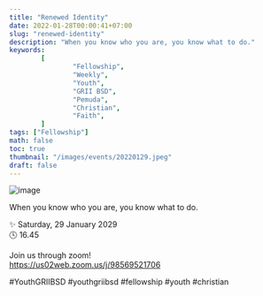```yaml
---
title: "Renewed Identity"
date: 2022-01-28T00:00:41+07:00
slug: "renewed-identity"
description: "When you know who you are, you know what to do."
keywords:
        [
                "Fellowship",
                "Weekly",
                "Youth",
                "GRII BSD",
                "Pemuda",
                "Christian",
                "Faith",
        ]
tags: ["Fellowship"]
math: false
toc: true
thumbnail: "/images/events/20220129.jpeg"
draft: false
---
```


![image](/images/events/20220129.jpeg)

When you know who you are, you know what to do.

✨ Saturday, 29 January 2029\
🕓 16.45

Join us through zoom!\
https://us02web.zoom.us/j/98569521706

#YouthGRIIBSD #youthgriibsd #fellowship #youth #christian
